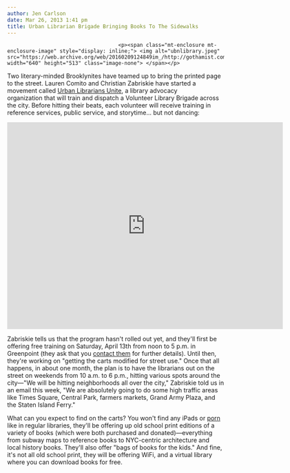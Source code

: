 ```yaml
---
author: Jen Carlson
date: Mar 26, 2013 1:41 pm
title: Urban Librarian Brigade Bringing Books To The Sidewalks
---
```


	
										<p><span class="mt-enclosure mt-enclosure-image" style="display: inline;"> <img alt="ubnlibrary.jpeg" src="https://web.archive.org/web/20160209124849im_/http://gothamist.com/attachments/arts_jen/ubnlibrary.jpeg" width="640" height="513" class="image-none"> </span></p>

<p>Two literary-minded Brooklynites have teamed up to bring the printed page to the street. Lauren Comito and Christian Zabriskie have started a movement called <a href="https://web.archive.org/web/20160209124849/http://urbanlibrariansunite.org/">Urban Librarians Unite</a>, a library advocacy<br>
organization that will train and dispatch a Volunteer Library Brigade across the city. Before hitting their beats, each volunteer will receive training in reference services, public service, and storytime... but not dancing: </p>

<p><iframe width="640" height="480" src="https://web.archive.org/web/20160209124849if_/http://www.youtube-nocookie.com/embed/ufltS3vpJoQ" frameborder="0" allowfullscreen></iframe></p>

<p>Zabriskie tells us that the program hasn&apos;t rolled out yet, and they&apos;ll first be offering free training on Saturday, April 13th from noon to 5 p.m. in Greenpoint (they ask that you <a href="https://web.archive.org/web/20160209124849/http://urbanlibrariansunite.org/">contact them</a> for further details). Until then, they&apos;re working on &quot;getting the carts modified for street use.&quot; Once that all happens, in about one month, the plan is to have the librarians out on the street on weekends from 10 a.m. to 6 p.m., hitting various spots around the city&#x2014;&quot;We will be hitting neighborhoods all over the city,&quot; Zabriskie told us in an email this week, &quot;We are absolutely going to do some high traffic areas like Times Square, Central Park, farmers markets, Grand Army Plaza, and the Staten Island Ferry.&quot;</p>

<p>What can you expect to find on the carts? You won&apos;t find any iPads or <a href="https://web.archive.org/web/20160209124849/http://gothamist.com/2013/01/05/video_nyers_still_enjoying_constitu.php">porn</a> like in regular libraries, they&apos;ll be offering up old school print editions of a variety of books (which were both purchased and donated)&#x2014;everything from subway maps to reference books to NYC-centric architecture and local history books. They&apos;ll also offer &quot;bags of books for the kids.&quot; And fine, it&apos;s not all old school print, they will be offering WiFi, and a virtual library where you can download books for free.</p>					
										
									
				